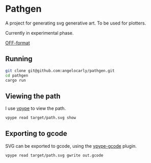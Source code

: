 # Pathgen

A project for generating svg generative art. To be used for plotters.

Currently in experimental phase.

[OFF-format](https://www.software3d.com/StellaManual.php?prod=stella4D#import)

## Running

```bash
git clone git@github.com:angelocarly/pathgen.git
cd pathgen
cargo run
```

## Viewing the path

I use [vpype](https://github.com/abey79/vpype) to view the path.

```bash
vpype read target/path.svg show
```

## Exporting to gcode

SVG can be exported to gcode, using the [vpype-gcode](https://github.com/plottertools/vpype-gcode) plugin.

```bash
vpype read target/path.svg gwrite out.gcode
```